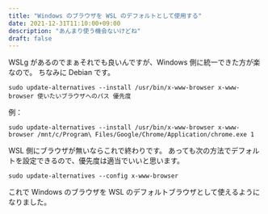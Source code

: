 ```yaml
---
title: "Windows のブラウザを WSL のデフォルトとして使用する"
date: 2021-12-31T11:10:00+09:00
description: "あんまり使う機会ないけどね"
draft: false
---
```


WSLg があるのでまぁそれでも良いんですが、Windows 側に統一できた方が楽なので。
ちなみに Debian です。

```shell
sudo update-alternatives --install /usr/bin/x-www-browser x-www-browser 使いたいブラウザへのパス 優先度
```

例：

```shell
sudo update-alternatives --install /usr/bin/x-www-browser x-www-browser /mnt/c/Program\ Files/Google/Chrome/Application/chrome.exe 1
```

WSL 側にブラウザが無いならこれで終わりです。
あっても次の方法でデフォルトを設定できるので、優先度は適当でいいと思います。

```shell
sudo update-alternatives --config x-www-browser
```

これで Windows のブラウザを WSL のデフォルトブラウザとして使えるようになりました。
